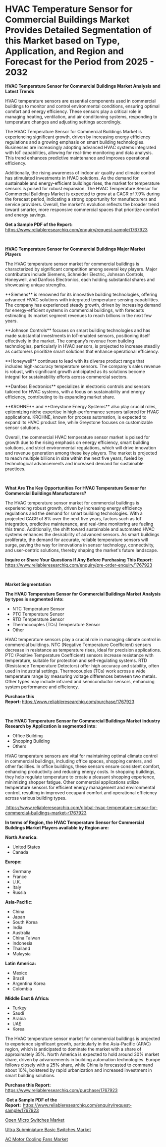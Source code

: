 <p><h1>HVAC Temperature Sensor for Commercial Buildings Market Provides Detailed Segmentation of this Market based on Type, Application, and Region and Forecast for the Period from 2025 - 2032</h1></p><p><strong>HVAC Temperature Sensor for Commercial Buildings Market Analysis and Latest Trends</strong></p>
<p><p>HVAC temperature sensors are essential components used in commercial buildings to monitor and control environmental conditions, ensuring optimal comfort and energy efficiency. These sensors play a critical role in managing heating, ventilation, and air conditioning systems, responding to temperature changes and adjusting settings accordingly.</p><p>The HVAC Temperature Sensor for Commercial Buildings Market is experiencing significant growth, driven by increasing energy efficiency regulations and a growing emphasis on smart building technologies. Businesses are increasingly adopting advanced HVAC systems integrated with IoT capabilities, allowing for real-time monitoring and data analysis. This trend enhances predictive maintenance and improves operational efficiency.</p><p>Additionally, the rising awareness of indoor air quality and climate control has stimulated investments in HVAC solutions. As the demand for sustainable and energy-efficient buildings rises, the market for temperature sensors is poised for robust expansion. The HVAC Temperature Sensor for Commercial Buildings Market is expected to grow at a CAGR of 7.9% during the forecast period, indicating a strong opportunity for manufacturers and service providers. Overall, the market's evolution reflects the broader trend toward smarter, more responsive commercial spaces that prioritize comfort and energy savings.</p></p>
<p><strong>Get a Sample PDF of the Report:&nbsp;</strong> <a href="https://www.reliableresearchiq.com/enquiry/request-sample/1767923?utm_campaign=99&utm_medium=2&utm_source=Github&utm_content=ia&utm_term=13022025&utm_id=hvac-temperature-sensor-for-commercial-buildings">https://www.reliableresearchiq.com/enquiry/request-sample/1767923</a></p>
<p>&nbsp;</p>
<p><strong>HVAC Temperature Sensor for Commercial Buildings Major Market Players</strong></p>
<p><p>The HVAC temperature sensor market for commercial buildings is characterized by significant competition among several key players. Major contributors include Siemens, Schneider Electric, Johnson Controls, Honeywell, and Danfoss Electronics, each holding substantial shares and showcasing unique strengths.</p><p>**Siemens** is renowned for its innovative building technologies, offering advanced HVAC solutions with integrated temperature sensing capabilities. The company has experienced steady growth, driven by increasing demand for energy-efficient systems in commercial buildings, with forecasts estimating its market segment revenues to reach billions in the next few years.</p><p>**Johnson Controls** focuses on smart building technologies and has made substantial investments in IoT-enabled sensors, positioning itself effectively in the market. The company’s revenue from building technologies, particularly in HVAC sensors, is projected to increase steadily as customers prioritize smart solutions that enhance operational efficiency.</p><p>**Honeywell** continues to lead with its diverse product range that includes high-accuracy temperature sensors. The company's sales revenue is robust, with significant growth anticipated as its solutions become integral for sustainability efforts across commercial sectors.</p><p>**Danfoss Electronics** specializes in electronic controls and sensors tailored for HVAC systems, with a focus on sustainability and energy efficiency, contributing to its expanding market share.</p><p>**KROHNE** and **Greystone Energy Systems** also play crucial roles, epitomizing niche expertise in high-performance sensors tailored for HVAC applications. KROHNE, known for process automation, is expected to expand its HVAC product line, while Greystone focuses on customizable sensor solutions.</p><p>Overall, the commercial HVAC temperature sensor market is poised for growth due to the rising emphasis on energy efficiency, smart building solutions, and strict environmental regulations, which will drive innovation and revenue generation among these key players. The market is projected to reach multiple billions in size within the next five years, fueled by technological advancements and increased demand for sustainable practices.</p></p>
<p>&nbsp;</p>
<p><strong>What Are The Key Opportunities For HVAC Temperature Sensor for Commercial Buildings Manufacturers?</strong></p>
<p><p>The HVAC temperature sensor market for commercial buildings is experiencing robust growth, driven by increasing energy efficiency regulations and the demand for smart building technologies. With a projected CAGR of 8% over the next five years, factors such as IoT integration, predictive maintenance, and real-time monitoring are fueling this trend. Additionally, the shift toward sustainable and automated HVAC systems enhances the desirability of advanced sensors. As smart buildings proliferate, the demand for accurate, reliable temperature sensors will surge, paving the way for innovations in sensor technology, connectivity, and user-centric solutions, thereby shaping the market's future landscape.</p></p>
<p><strong>Inquire or Share Your Questions If Any Before Purchasing This Report:</strong> <a href="https://www.reliableresearchiq.com/enquiry/pre-order-enquiry/1767923?utm_campaign=99&utm_medium=2&utm_source=Github&utm_content=ia&utm_term=13022025&utm_id=hvac-temperature-sensor-for-commercial-buildings">https://www.reliableresearchiq.com/enquiry/pre-order-enquiry/1767923</a></p>
<p>&nbsp;</p>
<p><strong>Market Segmentation</strong></p>
<p><strong>The HVAC Temperature Sensor for Commercial Buildings Market Analysis by types is segmented into:</strong></p>
<p><ul><li>NTC Temperature Sensor</li><li>PTC Temperature Sensor</li><li>RTD Temperature Sensor</li><li>Thermocouples (TCs) Temperature Sensor</li><li>Other</li></ul></p>
<p><p>HVAC temperature sensors play a crucial role in managing climate control in commercial buildings. NTC (Negative Temperature Coefficient) sensors decrease in resistance as temperature rises, ideal for precision applications. PTC (Positive Temperature Coefficient) sensors increase resistance with temperature, suitable for protection and self-regulating systems. RTD (Resistance Temperature Detectors) offer high accuracy and stability, often used in industrial settings. Thermocouples (TCs) work across a wide temperature range by measuring voltage differences between two metals. Other types may include infrared and semiconductor sensors, enhancing system performance and efficiency.</p></p>
<p><strong>Purchase this Report:&nbsp;</strong><a href="https://www.reliableresearchiq.com/purchase/1767923?utm_campaign=99&utm_medium=2&utm_source=Github&utm_content=ia&utm_term=13022025&utm_id=hvac-temperature-sensor-for-commercial-buildings">https://www.reliableresearchiq.com/purchase/1767923</a></p>
<p>&nbsp;</p>
<p><strong>The HVAC Temperature Sensor for Commercial Buildings Market Industry Research by Application is segmented into:</strong></p>
<p><ul><li>Office Building</li><li>Shopping Building</li><li>Others</li></ul></p>
<p><p>HVAC temperature sensors are vital for maintaining optimal climate control in commercial buildings, including office spaces, shopping centers, and other facilities. In office buildings, these sensors ensure consistent comfort, enhancing productivity and reducing energy costs. In shopping buildings, they help regulate temperature to create a pleasant shopping experience, minimizing shopper fatigue. Other commercial applications utilize temperature sensors for efficient energy management and environmental control, resulting in improved occupant comfort and operational efficiency across various building types.</p></p>
<p><a href="https://www.reliableresearchiq.com/global-hvac-temperature-sensor-for-commercial-buildings-market-r1767923?utm_campaign=99&utm_medium=2&utm_source=Github&utm_content=ia&utm_term=13022025&utm_id=hvac-temperature-sensor-for-commercial-buildings">&nbsp;https://www.reliableresearchiq.com/global-hvac-temperature-sensor-for-commercial-buildings-market-r1767923</a></p>
<p><strong>In terms of Region, the HVAC Temperature Sensor for Commercial Buildings Market Players available by Region are:</strong></p>
<p>
    <p> <strong> North America: </strong>
        <ul>
            <li>United States</li>
            <li>Canada</li>
        </ul>
        </p> 
    <p> <strong> Europe: </strong>
        <ul>
            <li>Germany</li>
            <li>France</li>
            <li>U.K.</li>
            <li>Italy</li>
            <li>Russia</li>
        </ul>
        </p> 
    <p> <strong> Asia-Pacific: </strong>
        <ul>
            <li>China</li>
            <li>Japan</li>
            <li>South Korea</li>
            <li>India</li>
            <li>Australia</li>
            <li>China Taiwan</li>
            <li>Indonesia</li>
            <li>Thailand</li>
            <li>Malaysia</li>
        </ul>
        </p> 
    <p> <strong> Latin America: </strong>
        <ul>
            <li>Mexico</li>
            <li>Brazil</li>
            <li>Argentina Korea</li>
            <li>Colombia</li>
        </ul>
        </p> 
    <p> <strong> Middle East & Africa: </strong>
        <ul>
            <li>Turkey</li>
            <li>Saudi</li>
            <li>Arabia</li>
            <li>UAE</li>
            <li>Korea</li>
        </ul>
    </p>
    </p>
<p><p>The HVAC temperature sensor market for commercial buildings is projected to experience significant growth, particularly in the Asia-Pacific (APAC) region, which is anticipated to dominate the market with a share of approximately 35%. North America is expected to hold around 30% market share, driven by advancements in building automation technologies. Europe follows closely with a 25% share, while China is forecasted to command about 10%, bolstered by rapid urbanization and increased investment in smart building solutions.</p></p>
<p><strong>Purchase this Report: </strong><a href="https://www.reliableresearchiq.com/purchase/1767923?utm_campaign=99&utm_medium=2&utm_source=Github&utm_content=ia&utm_term=13022025&utm_id=hvac-temperature-sensor-for-commercial-buildings">https://www.reliableresearchiq.com/purchase/1767923</a></p>
<p>&nbsp;<strong>Get a Sample PDF of the Report:&nbsp;&nbsp;</strong><a href="https://www.reliableresearchiq.com/enquiry/request-sample/1767923?utm_campaign=99&utm_medium=2&utm_source=Github&utm_content=ia&utm_term=13022025&utm_id=hvac-temperature-sensor-for-commercial-buildings">https://www.reliableresearchiq.com/enquiry/request-sample/1767923</a></p>
<p><strong></strong></p>
<p><p><a href="https://github.com/kolffmaris58/Market-Research-Report-List-1/blob/main/open-micro-switches-market.md?utm_campaign=99&utm_medium=2&utm_source=Github&utm_content=ia&utm_term=13022025&utm_id=hvac-temperature-sensor-for-commercial-buildings">Open Micro Switches Market</a></p><p><a href="https://github.com/perezmichael28/Market-Research-Report-List-1/blob/main/ultra-subminiature-basic-switches-market.md?utm_campaign=99&utm_medium=2&utm_source=Github&utm_content=ia&utm_term=13022025&utm_id=hvac-temperature-sensor-for-commercial-buildings">Ultra Subminiature Basic Switches Market</a></p><p><a href="https://github.com/kryshaprilbb/Market-Research-Report-List-1/blob/main/ac-motor-cooling-fans-market.md?utm_campaign=99&utm_medium=2&utm_source=Github&utm_content=ia&utm_term=13022025&utm_id=hvac-temperature-sensor-for-commercial-buildings">AC Motor Cooling Fans Market</a></p></p>